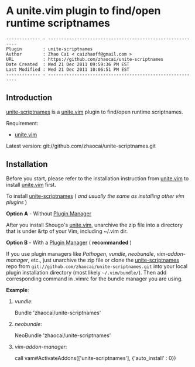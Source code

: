 # A unite.vim plugin to find/open runtime scriptnames

    ------------- - ----------------------------------------------------------
    Plugin        : unite-scriptnames
    Author        : Zhao Cai < caizhaoff@gmail.com >
    URL           : https://github.com/zhaocai/unite-scriptnames
    Date Created  : Wed 21 Dec 2011 09:59:36 PM EST
    Last Modified : Wed 21 Dec 2011 10:06:51 PM EST
    ------------- - ----------------------------------------------------------

## Introduction

[unite-scriptnames][unite-scriptnames] is a [unite.vim][unite] plugin to find/open runtime scriptnames.

Requirement:

+ [unite.vim][unite]

Latest version: git://github.com/zhaocai/unite-scriptnames.git

## Installation

Before you start, please refer to the installation instruction from [unite.vim][unite] to install [unite.vim][unite] first.

To install [unite-scriptnames][unite-scriptnames] ( *and usually the same as installing other vim plugins* )

**Option A** - Without [Plugin Manager][vim-plugin-manager]

After you install Shougo's [unite.vim][unite], unarchive the zip file into a directory
that is under &rtp of your Vim, including ~/.vim dir.

**Option B** - With a [Plugin Manager][vim-plugin-manager] ( **recommanded** )

If you use plugin managers like *Pathogen*, *vundle*,
*neobundle*, *vim-addon-manager*, etc., just unarchive the zip file or clone the
[unite-scriptnames][unite-scriptnames] repo from
`git://github.com/zhaocai/unite-scriptnames.git` into your local plugin installation directory
(most likely `~/.vim/bundle/`). Then add corresponding command in .vimrc for the
bundle manager you are using.


**Example**:

1. *vundle*:

    Bundle 'zhaocai/unite-scriptnames'

2. *neobundle*:

    NeoBundle 'zhaocai/unite-scriptnames'

3. *vim-addon-manager*:

    call vam#ActivateAddons(['unite-scriptnames'], {'auto_install' : 0})


[unite]: https://github.com/Shougo/unite.vim
[unite-scriptnames]: https://github.com/zhaocai/unite-scriptnames
[vim-plugin-manager]: http://vim-scripts.org/vim/tools.html "Vim Plugin Manangers"
